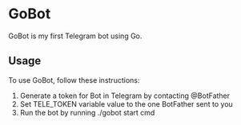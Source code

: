 # GoBot

GoBot is my first Telegram bot using Go.


## Usage

To use GoBot, follow these instructions:

1. Generate a token for Bot in Telegram by contacting @BotFather
2. Set TELE_TOKEN variable value to the one BotFather sent to you
3. Run the bot by running ./gobot start cmd
